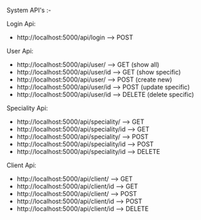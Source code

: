 System API's :-

Login Api:
-  http://localhost:5000/api/login      --> POST

User Api: 
-  http://localhost:5000/api/user/      --> GET      (show all)
-  http://localhost:5000/api/user/id    --> GET      (show specific)
-  http://localhost:5000/api/user/      --> POST     (create new)
-  http://localhost:5000/api/user/id    --> POST     (update specific)
-  http://localhost:5000/api/user/id    --> DELETE   (delete specific)

Speciality Api: 
-  http://localhost:5000/api/speciality/      --> GET
-  http://localhost:5000/api/speciality/id    --> GET
-  http://localhost:5000/api/speciality/      --> POST
-  http://localhost:5000/api/speciality/id    --> POST
-  http://localhost:5000/api/speciality/id    --> DELETE

Client Api: 
-  http://localhost:5000/api/client/      --> GET
-  http://localhost:5000/api/client/id    --> GET
-  http://localhost:5000/api/client/      --> POST
-  http://localhost:5000/api/client/id    --> POST
-  http://localhost:5000/api/client/id    --> DELETE

